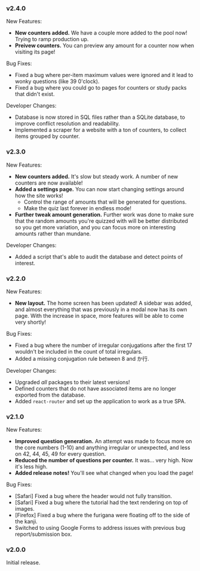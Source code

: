 ### v2.4.0

New Features:

- **New counters added.** We have a couple more added to the pool now! Trying to ramp production up.
- **Preivew counters.** You can preview any amount for a counter now when visiting its page!

Bug Fixes:

- Fixed a bug where per-item maximum values were ignored and it lead to wonky questions (like 39 0'clock).
- Fixed a bug where you could go to pages for counters or study packs that didn't exist.

Developer Changes:

- Database is now stored in SQL files rather than a SQLite database, to improve conflict resolution and readability.
- Implemented a scraper for a website with a ton of counters, to collect items grouped by counter.

### v2.3.0

New Features:

- **New counters added.** It's slow but steady work. A number of new counters are now available!
- **Added a settings page.** You can now start changing settings around how the site works!
  - Control the range of amounts that will be generated for questions.
  - Make the quiz last forever in endless mode!
- **Further tweak amount generation.** Further work was done to make sure that the random amounts you're quizzed with will be better distributed so you get more variation, and you can focus more on interesting amounts rather than mundane.

Developer Changes:

- Added a script that's able to audit the database and detect points of interest.

### v2.2.0

New Features:

- **New layout.** The home screen has been updated! A sidebar was added, and almost everything that was previously in a modal now has its own page. With the increase in space, more features will be able to come very shortly!

Bug Fixes:

- Fixed a bug where the number of irregular conjugations after the first 17 wouldn't be included in the count of total irregulars.
- Added a missing conjugation rule between 8 and か行.

Developer Changes:

- Upgraded _all_ packages to their latest versions!
- Defined counters that do not have associated items are no longer exported from the database.
- Added `react-router` and set up the application to work as a true SPA.

### v2.1.0

New Features:

- **Improved question generation.** An attempt was made to focus more on the core numbers (1-10) and anything irregular or unexpected, and less on 42, 44, 45, 49 for every question.
- **Reduced the number of questions per counter.** It was... very high. Now it's less high.
- **Added release notes!** You'll see what changed when you load the page!

Bug Fixes:

- [Safari] Fixed a bug where the header would not fully transition.
- [Safari] Fixed a bug where the tutorial had the text rendering on top of images.
- [Firefox] Fixed a bug where the furigana were floating off to the side of the kanji.
- Switched to using Google Forms to address issues with previous bug report/submission box.

### v2.0.0

Initial release.
